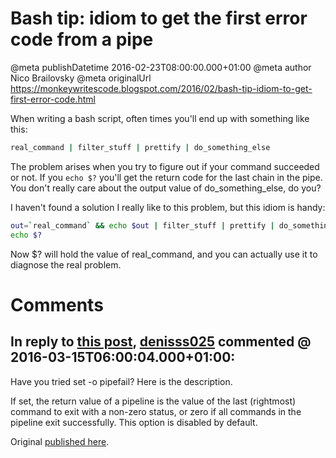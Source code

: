 # Bash tip: idiom to get the first error code from a pipe

@meta publishDatetime 2016-02-23T08:00:00.000+01:00
@meta author Nico Brailovsky
@meta originalUrl https://monkeywritescode.blogspot.com/2016/02/bash-tip-idiom-to-get-first-error-code.html

When writing a bash script, often times you'll end up with something like this:

```bash
real_command | filter_stuff | prettify | do_something_else
```

The problem arises when you try to figure out if your command succeeded or not. If you `echo $?` you'll get the return code for the last chain in the pipe. You don't really care about the output value of do\_something\_else, do you?

I haven't found a solution I really like to this problem, but this idiom is handy:

```bash
out=`real_command` && echo $out | filter_stuff | prettify | do_something_else
echo $?
```

Now $? will hold the value of real\_command, and you can actually use it to diagnose the real problem.


# Comments

## In reply to [this post](), [denisss025]() commented @ 2016-03-15T06:00:04.000+01:00:

Have you tried set -o pipefail? Here is the description.

 If set, the return value of a pipeline is the value of the last (rightmost) command to exit with a non-zero status, or zero if all commands in the pipeline exit successfully. This option is disabled by default.

Original [published here](/md_blog/2016/0223_Bashtipidiomtogetthefirsterrorcodefromapipe.md).
